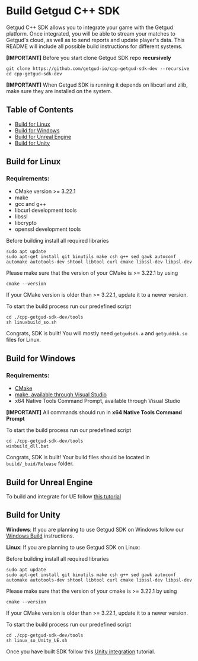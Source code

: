 # Build Getgud C++ SDK

Getgud C++ SDK allows you to integrate your game with the Getgud platform. Once integrated, you will be able to stream your matches to Getgud's cloud, as well as to send reports and update player's data. This README will include all possible build instructions for different systems.


<b>[IMPORTANT]</b> Before you start clone Getgud SDK repo **recursively**
```
git clone https://github.com/getgud-io/cpp-getgud-sdk-dev --recursive
cd cpp-getgud-sdk-dev
```

<b>[IMPORTANT]</b> When Getgud SDK is running it depends on libcurl and zlib, make sure they are installed on the system.
## Table of Contents

- [Build for Linux](https://github.com/getgud-io/getgud-docs/blob/main/1-Integrations/cpp-build-instructions.md#build-for-linux)
- [Build for Windows](https://github.com/getgud-io/getgud-docs/blob/main/1-Integrations/cpp-build-instructions.md#build-for-windows)
- [Build for Unreal Engine](https://github.com/getgud-io/getgud-docs/blob/main/1-Integrations/cpp-build-instructions.md#build-for-unreal-engine)
- [Build for Unity](https://github.com/getgud-io/getgud-docs/blob/main/1-Integrations/cpp-build-instructions.md#build-for-unity)

## Build for Linux

### Requirements:
- CMake version >= 3.22.1
- make
- gcc and g++
- libcurl development tools
- libssl
- libcrypto
- openssl development tools

Before building install all required libraries
```
sudo apt update
sudo apt-get install git binutils make csh g++ sed gawk autoconf automake autotools-dev shtool libtool curl cmake libssl-dev libpsl-dev
```

Please make sure that the version of your CMake is >= 3.22.1 by using
```
cmake --version
```
If your CMake version is older than >= 3.22.1, update it to a newer version.

To start the build process run our predefined script
```
cd ./cpp-getgud-sdk-dev/tools
sh linuxbuild_so.sh
```

Congrats, SDK is built! You will mostly need `getgudsdk.a` and `getguddsk.so` files for Linux.
 
## Build for Windows

### Requirements:
- [CMake](https://cmake.org/download/)
- [make, available through Visual Studio](https://visualstudio.microsoft.com/downloads/)
- x64 Native Tools Command Prompt, available through Visual Studio

<b>[IMPORTANT]</b> All commands should run in **x64 Native Tools Command Prompt**

To start the build process run our predefined script
```
cd ./cpp-getgud-sdk-dev/tools
winbuild_dll.bat
```

Congrats, SDK is built! Your build files should be located in `build/_buid/Release` folder.

## Build for Unreal Engine

To build and integrate for UE follow [this tutorial](https://github.com/getgud-io/getgud-docs/blob/main/1-Integrations/Unreal%20Engine/unreal-engine-integration.md)


## Build for Unity

<b>Windows</b>: If you are planning to use Getgud SDK on Windows follow our [Windows Build](https://github.com/getgud-io/getgud-docs/blob/main/1-Integrations/cpp-build-instructions.md#build-for-windows) instructions.

<b>Linux</b>: If you are planning to use Getgud SDK on Linux:

Before building install all required libraries
```
sudo apt update
sudo apt-get install git binutils make csh g++ sed gawk autoconf automake autotools-dev shtool libtool curl cmake libssl-dev libpsl-dev
```

Please make sure that the version of your cmake is >= 3.22.1 by using
```
cmake --version
```
If your CMake version is older than >= 3.22.1, update it to a newer version.

To start the build process run our predefined script
```
cd ./cpp-getgud-sdk-dev/tools
sh linux_so_Unity_UE.sh
```

Once you have built SDK follow this [Unity integration](https://github.com/getgud-io/getgud-docs/blob/main/1-Integrations/Unity/unity-integration.md) tutorial.

